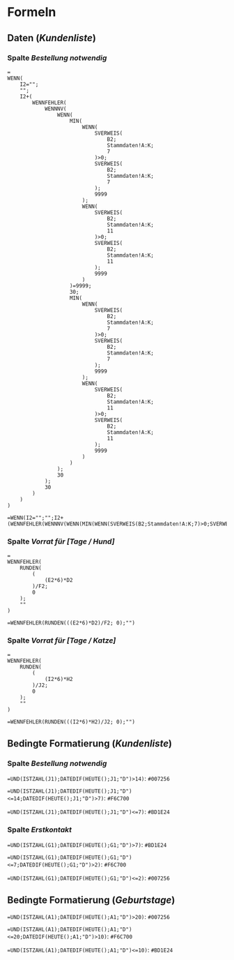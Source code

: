 # Formeln

## Daten (_Kundenliste_)

### Spalte *Bestellung notwendig*

```
=
WENN(
	I2="";
	"";
	I2+(
		WENNFEHLER(
			WENNNV(
				WENN(
					MIN(
						WENN(
							SVERWEIS(
								B2;
								Stammdaten!A:K;
								7
							)>0;
							SVERWEIS(
								B2;
								Stammdaten!A:K;
								7
							);
							9999
						);
						WENN(
							SVERWEIS(
								B2;
								Stammdaten!A:K;
								11
							)>0;
							SVERWEIS(
								B2;
								Stammdaten!A:K;
								11
							);
							9999
						)
					)=9999;
					30;
					MIN(
						WENN(
							SVERWEIS(
								B2;
								Stammdaten!A:K;
								7
							)>0;
							SVERWEIS(
								B2;
								Stammdaten!A:K;
								7
							);
							9999
						);
						WENN(
							SVERWEIS(
								B2;
								Stammdaten!A:K;
								11
							)>0;
							SVERWEIS(
								B2;
								Stammdaten!A:K;
								11
							);
							9999
						)
					)
				);
				30
			);
			30
		)
	)
)
```
```
=WENN(I2="";"";I2+(WENNFEHLER(WENNNV(WENN(MIN(WENN(SVERWEIS(B2;Stammdaten!A:K;7)>0;SVERWEIS(B2;Stammdaten!A:K;7);9999);WENN(SVERWEIS(B2;Stammdaten!A:K;11)>0;SVERWEIS(B2;Stammdaten!A:K;11);9999))=9999;30;MIN(WENN(SVERWEIS(B2;Stammdaten!A:K;7)>0;SVERWEIS(B2;Stammdaten!A:K;7);9999);WENN(SVERWEIS(B2;Stammdaten!A:K;11)>0;SVERWEIS(B2;Stammdaten!A:K;11);9999)));30);30)))
```

### Spalte *Vorrat für [Tage / Hund]*

```
=
WENNFEHLER(
	RUNDEN(
		(
			(E2*6)*D2
		)/F2;
		0
	);
	""
)
```
```
=WENNFEHLER(RUNDEN(((E2*6)*D2)/F2; 0);"")
```

### Spalte *Vorrat für [Tage / Katze]*

```
=
WENNFEHLER(
	RUNDEN(
		(
			(I2*6)*H2
		)/J2;
		0
	);
	""
)
```
```
=WENNFEHLER(RUNDEN(((I2*6)*H2)/J2; 0);"")
```

## Bedingte Formatierung (_Kundenliste_)

### Spalte *Bestellung notwendig*

`=UND(ISTZAHL(J1);DATEDIF(HEUTE();J1;"D")>14)`: `#007256`

`=UND(ISTZAHL(J1);DATEDIF(HEUTE();J1;"D")<=14;DATEDIF(HEUTE();J1;"D")>7)`: `#F6C700`

`=UND(ISTZAHL(J1);DATEDIF(HEUTE();J1;"D")<=7)`: `#BD1E24`

### Spalte *Erstkontakt*

`=UND(ISTZAHL(G1);DATEDIF(HEUTE();G1;"D")>7)`: `#BD1E24`

`=UND(ISTZAHL(G1);DATEDIF(HEUTE();G1;"D")<=7;DATEDIF(HEUTE();G1;"D")>2)`: `#F6C700`

`=UND(ISTZAHL(G1);DATEDIF(HEUTE();G1;"D")<=2)`: `#007256`

## Bedingte Formatierung (_Geburtstage_)

`=UND(ISTZAHL(A1);DATEDIF(HEUTE();A1;"D")>20)`: `#007256`

`=UND(ISTZAHL(A1);DATEDIF(HEUTE();A1;"D")<=20;DATEDIF(HEUTE();A1;"D")>10)`: `#F6C700`

`=UND(ISTZAHL(A1);DATEDIF(HEUTE();A1;"D")<=10)`: `#BD1E24`
